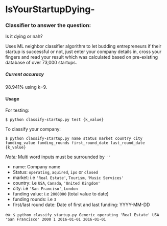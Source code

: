 # IsYourStartupDying-

### Classifier to answer the question:
Is it dying or nah?

Uses ML neighbor classifier algorithm to let budding entrepreneurs if their startup is successful or not, just enter your company details in, cross your fingers and read your result which was calculated based on pre-existing database of over 73,000 startups.

##### Current accuracy

98.941% using k=9.

#### Usage
For testing:

```$ python classify-startup.py test {k_value}```

To classify your company:

```$ python classify-startup.py name status market country city funding_value funding_rounds first_round_date last_round_date {k_value}```

_Note:_ Multi word inputs must be surrounded by `''`

* name: Company name
* Status: `operating`, `aquired`, `ipo` or `closed`
* market: i.e `'Real Estate'`, `Tourism`, `'Music Services'`
* country: i.e `USA`, `Canada`, `'United Kingdom'`
* city: i.e `'San Franciso'`, `London`
* funding value: i.e `2000000` (total value to date)
* funding rounds: i.e `3`
* first/last round date: Date of first and last funding: YYYY-MM-DD



ex: `$ python classify_startup.py Generic operating 'Real Estate' USA 'San Francisco' 2000 1 2016-01-01 2016-01-01`
